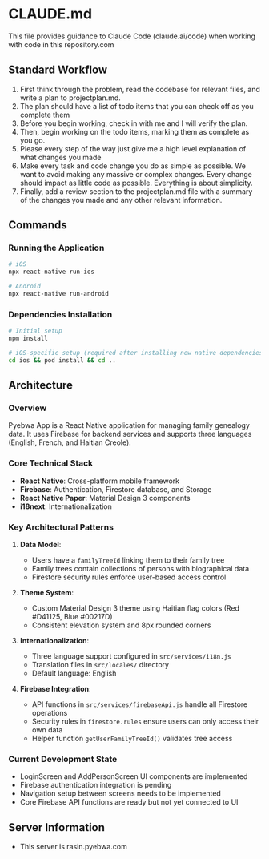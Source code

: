 # CLAUDE.md

This file provides guidance to Claude Code (claude.ai/code) when working with code in this repository.com

## Standard Workflow
1. First think through the problem, read the codebase for relevant files, and write a plan to projectplan.md.
2. The plan should have a list of todo items that you can check off as you complete them
3. Before you begin working, check in with me and I will verify the plan.
4. Then, begin working on the todo items, marking them as complete as you go.
5. Please every step of the way just give me a high level explanation of what changes you made
6. Make every task and code change you do as simple as possible. We want to avoid making any massive or complex changes. Every change should impact as little code as possible. Everything is about simplicity.
7. Finally, add a review section to the projectplan.md file with a summary of the changes you made and any other relevant information.

## Commands

### Running the Application
```bash
# iOS
npx react-native run-ios

# Android  
npx react-native run-android
```

### Dependencies Installation
```bash
# Initial setup
npm install

# iOS-specific setup (required after installing new native dependencies)
cd ios && pod install && cd ..
```

## Architecture

### Overview
Pyebwa App is a React Native application for managing family genealogy data. It uses Firebase for backend services and supports three languages (English, French, and Haitian Creole).

### Core Technical Stack
- **React Native**: Cross-platform mobile framework
- **Firebase**: Authentication, Firestore database, and Storage
- **React Native Paper**: Material Design 3 components
- **i18next**: Internationalization

### Key Architectural Patterns

1. **Data Model**:
   - Users have a `familyTreeId` linking them to their family tree
   - Family trees contain collections of persons with biographical data
   - Firestore security rules enforce user-based access control

2. **Theme System**:
   - Custom Material Design 3 theme using Haitian flag colors (Red #D41125, Blue #00217D)
   - Consistent elevation system and 8px rounded corners

3. **Internationalization**:
   - Three language support configured in `src/services/i18n.js`
   - Translation files in `src/locales/` directory
   - Default language: English

4. **Firebase Integration**:
   - API functions in `src/services/firebaseApi.js` handle all Firestore operations
   - Security rules in `firestore.rules` ensure users can only access their own data
   - Helper function `getUserFamilyTreeId()` validates tree access

### Current Development State
- LoginScreen and AddPersonScreen UI components are implemented
- Firebase authentication integration is pending
- Navigation setup between screens needs to be implemented
- Core Firebase API functions are ready but not yet connected to UI

## Server Information
- This server is rasin.pyebwa.com